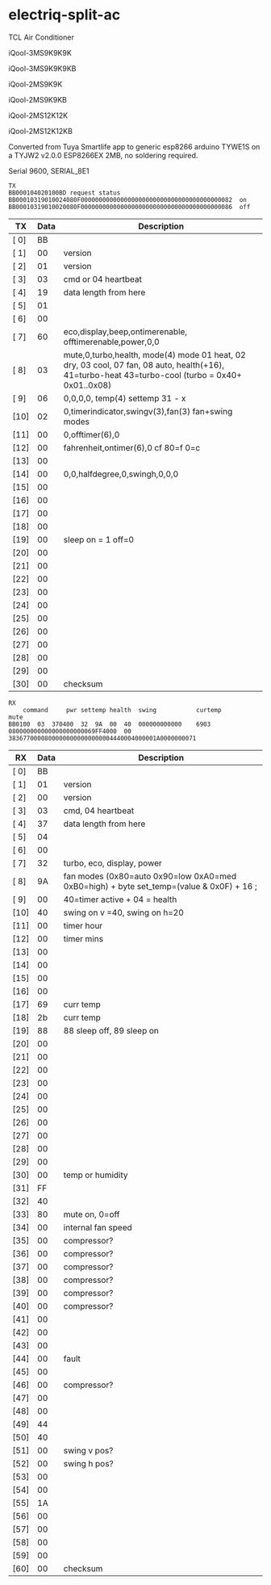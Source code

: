 # electriq-split-ac

TCL Air Conditioner

iQool-3MS9K9K9K

iQool-3MS9K9K9KB

iQool-2MS9K9K

iQool-2MS9K9KB

iQool-2MS12K12K

iQool-2MS12K12KB

Converted from Tuya Smartlife app to generic esp8266 arduino TYWE1S on a TYJW2 v2.0.0 ESP8266EX 2MB, no soldering required.

Serial 9600, SERIAL_8E1
```
TX
BB000104020100BD request status
BB00010319010024080F000000000000000000000000000000000000000082  on
BB00010319010020080F000000000000000000000000000000000000000086  off
```
| TX | Data | Description
| --- | -- | ------- 
|[ 0] | BB | 
|[ 1] | 00 | version
|[ 2] | 01 | version
|[ 3] | 03 | cmd or 04 heartbeat
|[ 4] | 19 | data length from here
|[ 5] | 01 | 
|[ 6] | 00 | 
|[ 7] | 60 | eco,display,beep,ontimerenable, offtimerenable,power,0,0
|[ 8] | 03 | mute,0,turbo,health, mode(4)  mode 01 heat, 02 dry, 03 cool, 07 fan,  08 auto,  health(+16),    41=turbo-heat   43=turbo-cool (turbo = 0x40+ 0x01..0x08)
|[ 9] | 06 | 0,0,0,0, temp(4)   settemp 31 - x
|[10] | 02 | 0,timerindicator,swingv(3),fan(3)		fan+swing modes 
|[11] | 00 | 0,offtimer(6),0
|[12] | 00 | fahrenheit,ontimer(6),0	cf 80=f 0=c
|[13] | 00 | 
|[14] | 00 | 0,0,halfdegree,0,swingh,0,0,0
|[15] | 00 | 
|[16] | 00 | 
|[17] | 00 | 
|[18] | 00 | 
|[19] | 00 | sleep on = 1  off=0
|[20] | 00 | 
|[21] | 00 | 
|[22] | 00 | 
|[23] | 00 | 
|[24] | 00 | 
|[25] | 00 | 
|[26] | 00 | 
|[27] | 00 | 
|[28] | 00 | 
|[29] | 00 | 
|[30] | 00 | checksum


```
RX
	command		pwr	settemp	health	swing			curtemp					mute	
BB0100	03	370400	32	9A	00	40	000000000000	6903	080000000000000000000069FF4000	00	38367700008000000000000000004440004000001A0000000071
```

| RX | Data | Description
| --- | -- | ------- 
|[ 0] | BB | 
|[ 1] | 01 | version
|[ 2] | 00 | version
|[ 3] | 03 | cmd, 04 heartbeat
|[ 4] | 37 | data length from here
|[ 5] | 04 | 
|[ 6] | 00 | 
|[ 7] | 32 | turbo, eco, display, power
|[ 8] | 9A | fan modes (0x80=auto 0x90=low 0xA0=med 0xB0=high) +    byte set_temp=(value & 0x0F) + 16 ;
|[ 9] | 00 | 40=timer active + 04 = health
|[10] | 40 | swing on v =40, swing on h=20
|[11] | 00 | timer hour
|[12] | 00 | timer mins
|[13] | 00 | 
|[14] | 00 | 
|[15] | 00 | 
|[16] | 00 | 
|[17] | 69 | curr temp
|[18] | 2b | curr temp
|[19] | 88 | 88 sleep off, 89 sleep on
|[20] | 00 | 
|[21] | 00 | 
|[22] | 00 | 
|[23] | 00 | 
|[24] | 00 | 
|[25] | 00 | 
|[26] | 00 | 
|[27] | 00 | 
|[28] | 00 | 
|[29] | 00 | 
|[30] | 00 | temp or humidity
|[31] | FF | 
|[32] | 40 | 
|[33] | 80 | mute on, 0=off
|[34] | 00 | internal fan speed 
|[35] | 00 | compressor?
|[36] | 00 | compressor?
|[37] | 00 | compressor?
|[38] | 00 | compressor?
|[39] | 00 | compressor?
|[40] | 00 | compressor?
|[41] | 00 | 
|[42] | 00 | 
|[43] | 00 | 
|[44] | 00 | fault
|[45] | 00 | 
|[46] | 00 | compressor?
|[47] | 00 | 
|[48] | 00 | 
|[49] | 44 | 
|[50] | 40 | 
|[51] | 00 | swing v pos?
|[52] | 00 | swing h pos?
|[53] | 00 | 
|[54] | 00 | 
|[55] | 1A | 
|[56] | 00 | 
|[57] | 00 | 
|[58] | 00 | 
|[59] | 00 | 
|[60] | 00 | checksum
